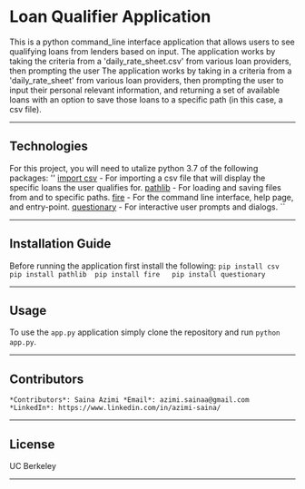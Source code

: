 # **Loan Qualifier Application**
This is a python command_line interface application that allows users to see qualifying loans from lenders based on input. The application works by taking the criteria from a 'daily_rate_sheet.csv' from various loan providers, then prompting the user
The application works by taking in a criteria from a 'daily_rate_sheet' from various loan providers, then prompting the user to input their personal relevant information, and returning a set of available loans with an option to save those loans to a specific path (in this case, a csv file).

---

## Technologies
For this project, you will need to utalize python 3.7 of the following packages:
''
[import csv](https://github.com/Alexmhack/py_handles_csv) - For importing a csv file that will display the specific loans the user qualifies for.
[pathlib](https://github.com/python/cpython/blob/main/Lib/pathlib.py) - For loading and saving files from and to specific paths.
[fire](https://github.com/google/python-fire) - For the command line interface, help page, and entry-point.
[questionary](https://github.com/tmbo/questionary) - For interactive user prompts and dialogs. 
``


---

## Installation Guide
Before running the application first install the following:
``
pip install csv  
pip install pathlib 
pip install fire  
pip install questionary 
``

---

## Usage
To use the `app.py` application simply clone the repository and run `python app.py`. 


---

## Contributors
``
*Contributors*: Saina Azimi
*Email*: azimi.sainaa@gmail.com
*LinkedIn*: https://www.linkedin.com/in/azimi-saina/ 
``

---

## License
UC Berkeley

---